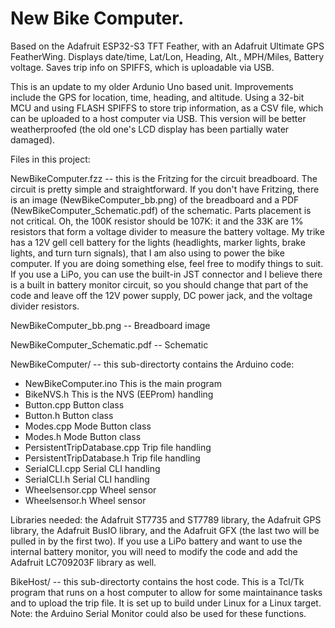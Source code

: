 # New Bike Computer.

Based on the Adafruit ESP32-S3 TFT Feather, with an Adafruit Ultimate GPS
FeatherWing. Displays date/time, Lat/Lon, Heading, Alt., MPH/Miles, Battery
voltage. Saves trip info on SPIFFS, which is uploadable via USB.

This is an update to my older Ardunio Uno based unit. Improvements include the
GPS for location, time, heading, and altitude.  Using a 32-bit MCU and using 
FLASH SPIFFS to store trip information, as a CSV file, which can be uploaded
to a host computer via USB.  This version will be better weatherproofed (the 
old one's LCD display has been partially water damaged).

Files in this project:

NewBikeComputer.fzz -- this is the Fritzing for the circuit breadboard.  The 
circuit is pretty simple and straightforward.  If you don't have Fritzing, 
there is an image (NewBikeComputer_bb.png) of the breadboard and a PDF 
(NewBikeComputer_Schematic.pdf) of the schematic.  Parts placement is not 
critical.  Oh, the 100K resistor should be 107K: it and the 33K are 1% 
resistors that form a voltage divider to measure the battery voltage.  My 
trike has a 12V gell cell battery for the lights (headlights, marker lights, 
brake lights, and turn turn signals), that I am also using to power the bike 
computer.  If you are doing something else, feel free to modify things to 
suit.  If you use a LiPo, you can use the built-in JST connector and I believe 
there is a built in battery monitor circuit, so you should change that part of 
the code and leave off the 12V power supply, DC power jack, and the voltage 
divider resistors.

NewBikeComputer_bb.png -- Breadboard image

NewBikeComputer_Schematic.pdf -- Schematic

NewBikeComputer/ -- this sub-directorty contains the Arduino code:

- NewBikeComputer.ino This is the main program
- BikeNVS.h This is the NVS (EEProm) handling
- Button.cpp Button class
- Button.h   Button class
- Modes.cpp  Mode Button class
- Modes.h    Mode Button class
- PersistentTripDatabase.cpp Trip file handling
- PersistentTripDatabase.h   Trip file handling
- SerialCLI.cpp Serial CLI handling
- SerialCLI.h   Serial CLI handling
- Wheelsensor.cpp Wheel sensor
- Wheelsensor.h   Wheel sensor

Libraries needed: the Adafruit ST7735 and ST7789 library, the Adafruit GPS
library, the Adafruit BusIO library, and the Adafruit GFX (the last two will 
be pulled in by the first two).  If you use a LiPo battery and want to use the 
internal battery monitor, you will need to modify the code and add the  
Adafruit LC709203F library as well.

BikeHost/ -- this sub-directorty contains the host code.  This is a Tcl/Tk 
program that runs on a host computer to allow for some maintainance tasks and 
to upload the trip file.  It is set up to build under Linux for a Linux 
target. Note: the Arduino Serial Monitor could also be used for these 
functions. 


